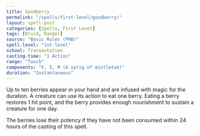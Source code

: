 ```yaml
---
title: Goodberry
permalink: "/spells/first-level/goodberry/"
layout: spell-post
categories: [Spells, First Level]
tags: [Druid, Ranger]
source: "Basic Rules (PHB)"
spell-level: "1st-level"
school: Transmutation
casting-time: "1 Action"
range: "Touch"
components: "V, S, M (A sprig of mistletoe)"
duration: "Instantaneous"
---
```


Up to ten berries appear in your hand and are infused with magic for the duration. A creature can use its action to eat one berry. Eating a berry restores 1 hit point, and the berry provides enough nourishment to sustain a creature for one day.

The berries lose their potency if they have not been consumed within 24 hours of the casting of this spell.